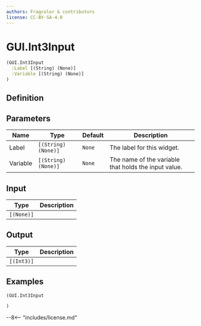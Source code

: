 ```yaml
---
authors: Fragcolor & contributors
license: CC-BY-SA-4.0
---
```



# GUI.Int3Input

```clojure
(GUI.Int3Input
  :Label [(String) (None)]
  :Variable [(String) (None)]
)
```


## Definition




## Parameters

| Name | Type | Default | Description |
|------|------|---------|-------------|
| Label | `[(String) (None)]` | `None` | The label for this widget. |
| Variable | `[(String) (None)]` | `None` | The name of the variable that holds the input value. |


## Input

| Type | Description |
|------|-------------|
| `[(None)]` |  |


## Output

| Type | Description |
|------|-------------|
| `[(Int3)]` |  |


## Examples

```clojure
(GUI.Int3Input

)
```


--8<-- "includes/license.md"
